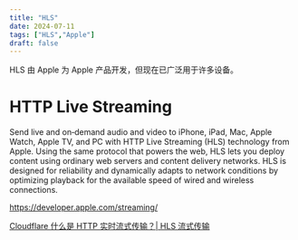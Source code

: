 ```yaml
---
title: "HLS"
date: 2024-07-11
tags: ["HLS","Apple"]
draft: false
---
```


HLS 由 Apple 为 Apple 产品开发，但现在已广泛用于许多设备。

# HTTP Live Streaming

Send live and on‐demand audio and video to iPhone, iPad, Mac, Apple Watch, Apple TV, and PC with HTTP Live Streaming (HLS) technology from Apple. Using the same protocol that powers the web, HLS lets you deploy content using ordinary web servers and content delivery networks. HLS is designed for reliability and dynamically adapts to network conditions by optimizing playback for the available speed of wired and wireless connections.

<https://developer.apple.com/streaming/>

[Cloudflare 什么是 HTTP 实时流式传输？| HLS 流式传输](https://www.cloudflare.com/zh-cn/learning/video/what-is-http-live-streaming/)